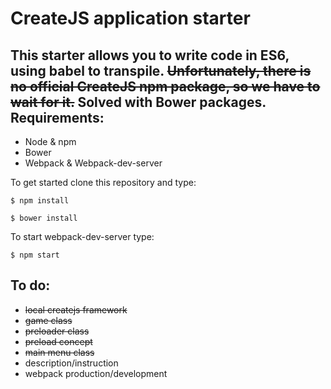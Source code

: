 # CreateJS application starter

This starter allows you to write code in ES6, using babel to transpile. ~~Unfortunately, there is no official CreateJS npm package, so we have to wait for it.~~ Solved with Bower packages.
Requirements:
------
+ Node & npm
+ Bower
+ Webpack & Webpack-dev-server

To get started clone this repository and type:

``
$ npm install
``

``
$ bower install
``

To start webpack-dev-server type:

``
$ npm start
``

To do:
------
+ ~~local createjs framework~~
+ ~~game class~~
+ ~~preloader class~~
+ ~~preload concept~~
+ ~~main menu class~~
+ description/instruction
+ webpack production/development